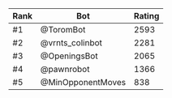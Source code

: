 Rank|Bot|Rating
---|---|---
#1|@ToromBot|2593
#2|@vrnts_colinbot|2281
#3|@OpeningsBot|2065
#4|@pawnrobot|1366
#5|@MinOpponentMoves|838
